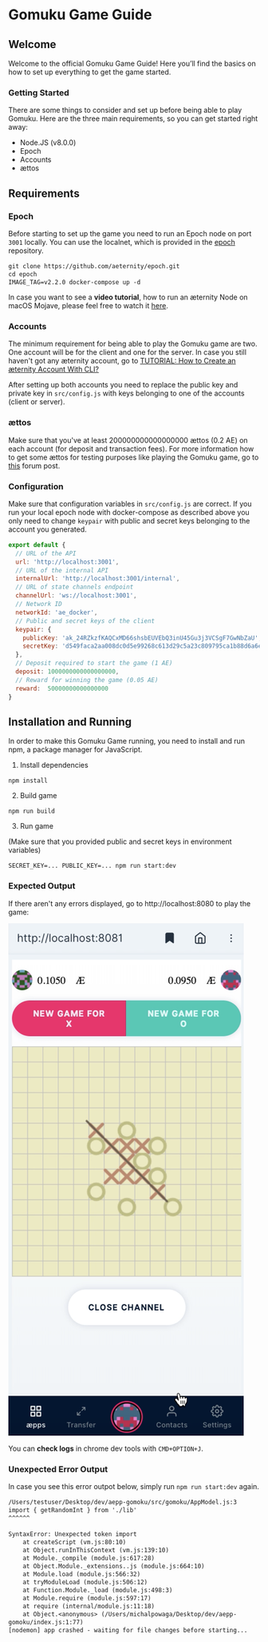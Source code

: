 # Gomuku Game Guide

## Welcome

Welcome to the official Gomuku Game Guide! Here you’ll find the basics on how to set up everything to get the game started.

### Getting Started
There are some things to consider and set up before being able to play Gomuku. Here are the three main requirements, so you can get started right away:

- Node.JS (v8.0.0)
- Epoch
- Accounts
- ættos

## Requirements

### Epoch

Before starting to set up the game you need to run an Epoch node on port ```3001``` locally. You can use the localnet, which is provided in the [epoch](https://github.com/aeternity/epoch) repository.

````
git clone https://github.com/aeternity/epoch.git
cd epoch
IMAGE_TAG=v2.2.0 docker-compose up -d
````

In case you want to see a **video tutorial**, how to run an æternity Node on macOS Mojave, please feel free to watch it [here](https://youtu.be/J3Ai97eS6Bo).

### Accounts

The minimum requirement for being able to play the Gomuku game are two. One account will be for the client and one for the server. In case you still haven't got any æternity account, go to [TUTORIAL: How to Create an æternity Account With CLI?](https://dev.aepps.com/tutorials/account-creation-in-ae-cli.html)

After setting up both accounts you need to replace the public key and private key in `src/config.js` with keys belonging to one of the accounts (client or server).


### ættos

Make sure that you've at least 200000000000000000 ættos (0.2 AE) on each account (for deposit and transaction fees). For more information how to get some ættos for testing purposes like playing the Gomuku game, go to [this](https://forum.aeternity.com/t/get-some-aettos-for-testing-purposes/1754/21) forum post.

### Configuration

Make sure that configuration variables in `src/config.js` are correct. If you run your local epoch node with docker-compose as described above you only need to change `keypair` with public and secret keys belonging to the account you generated.

```javascript
export default {
  // URL of the API
  url: 'http://localhost:3001',
  // URL of the internal API
  internalUrl: 'http://localhost:3001/internal',
  // URL of state channels endpoint
  channelUrl: 'ws://localhost:3001',
  // Network ID
  networkId: 'ae_docker',
  // Public and secret keys of the client
  keypair: {
    publicKey: 'ak_24RZkzfKAQCxMD66shsbEUVEbQ3inU45Gu3j3VCSgF7GwNbZaU',
    secretKey: 'd549faca2aa008dc0d5e99268c613d29c5a23c809795ca1b88d6a6e5fe716c778b783a6b93d1f1686dfaae3f25a539799246fe0e469a11250fba02c749055c08'
  },
  // Deposit required to start the game (1 AE)
  deposit: 1000000000000000000,
  // Reward for winning the game (0.05 AE)
  reward:  50000000000000000
}
```

## Installation and Running

In order to make this Gomuku Game running, you need to install and run npm, a package manager for JavaScript.

1. Install dependencies
 
```
npm install
```

2. Build game

```
npm run build
```

3. Run game

(Make sure that you provided public and secret keys in environment variables)

```
SECRET_KEY=... PUBLIC_KEY=... npm run start:dev
```

### Expected Output

If there aren't any errors displayed, go to http://localhost:8080 to play the game: 

![screenshot.png](screenshot.png)

You can **check logs** in chrome dev tools with ```CMD+OPTION+J```.

### Unexpected Error Output

In case you see this error outpot below, simply run ```npm run start:dev``` again.

```
/Users/testuser/Desktop/dev/aepp-gomoku/src/gomoku/AppModel.js:3
import { getRandomInt } from './lib'
^^^^^^

SyntaxError: Unexpected token import
    at createScript (vm.js:80:10)
    at Object.runInThisContext (vm.js:139:10)
    at Module._compile (module.js:617:28)
    at Object.Module._extensions..js (module.js:664:10)
    at Module.load (module.js:566:32)
    at tryModuleLoad (module.js:506:12)
    at Function.Module._load (module.js:498:3)
    at Module.require (module.js:597:17)
    at require (internal/module.js:11:18)
    at Object.<anonymous> (/Users/michalpowaga/Desktop/dev/aepp-gomoku/index.js:1:77)
[nodemon] app crashed - waiting for file changes before starting...
```
